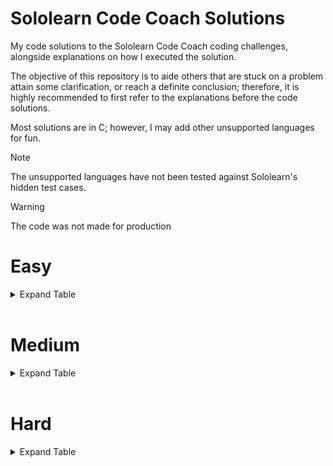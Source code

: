 # Sololearn Code Coach Solutions

My code solutions to the Sololearn Code Coach coding challenges, alongside explanations on how I executed the solution.

The objective of this repository is to aide others that are stuck on a problem attain some clarification, or reach a definite conclusion; therefore, it is highly recommended to first refer to the explanations before the code solutions.

Most solutions are in C; however, I may add other unsupported languages for fun.

> [!NOTE]
> The unsupported languages have not been tested against Sololearn's hidden test cases.

> [!WARNING]
> The code was not made for production

# Easy
<details>
  <summary>Expand Table</summary>

| Problem | C | AArch64 | Kotlin |
| --- | :---: | :---: | :---: |
| [Argentina](../easy/Argentina/explanation.md) | ✓ | ✓ | ✓ |
| [Balconies](../easy/Balconies/explanation.md) | ✓ | ✓ | ✓ |
| [Ballpark Orders](../easy/Ballpark_Orders/explanation.md) | ✓ | x | ✓ |
| [Candles](../easy/Candles/explanation.md) | ✓ | ✓ | ✓ |
| [Cheer Creator](../easy/Cheer_Creator/explanation.md) | ✓ | ✓ | ✓ |
| [Duct Tape](../easy/Duct_Tape/explanation.md) | ✓ | ✓ | ✓ |
| [Easter Eggs](../easy/Easter_Eggs/explanation.md) | ✓ | ✓ | ✓ |
| [Extra-Terrestrials](../easy/Extra-Terrestrials/explanation.md) | ✓ | ✓ | ✓ |
| [Fruit Bowl](../easy/Fruit_Bowl/explanation.md) | ✓ | ✓ | ✓ |
| [Gotham City](../easy/Gotham_City/explanation.md) | ✓ | ✓ | ✓ |
| [Guard Flamingos](../easy/Guard_Flamingos/explanation.md) | ✓ | ✓ | ✓ |
| [Halloween Candy](../easy/Halloween_Candy/explanation.md) | ✓ | ✓ | ✓ |
| [Hovercraft](../easy/Hovercraft/explanation.md) | ✓ | ✓ | ✓ |
| [Isogram Detector](../easy/Isogram_Detector/explanation.md) | ✓ | ✓ | ✓ |
| [Izzy the Iguana](../easy/Izzy_the_Iguana/explanation.md) | ✓ | x | ✓ |
| [Jungle Camping](../easy/Jungle_Camping/explanation.md) | ✓ | x | ✓ |
| [Kaleidoscopes](../easy/Kaleidoscopes/explanation.md) | ✓ | ✓ | ✓ |
| [Land Ho!](../easy/Land_Ho/explanation.md) | ✓ | ✓ | ✓ |
| [Multiples](../easy/Multiples/explanation.md) | ✓ | ✓ | ✓ |
| [Neverland](../easy/Neverland/explanation.md) | ✓ | x | ✓ |
| [Number of Ones](../easy/Number_of_Ones/explanation.md) | ✓ | ✓ | ✓ |
| [Paint Costs](../easy/Paint_Costs/explanation.md) | ✓ | ✓ | ✓ |
| [Popsicles](../easy/Popsicles/explanation.md) | ✓ | ✓ | ✓ |
| [Skee-Ball](../easy/Skee-Ball/explanation.md) | ✓ | ✓ | ✓ |
| [Vowel Counter](../easy/Vowel_Counter/explanation.md) | ✓ | ✓ | ✓ |
| [Zip Code Validator](../easy/Zip_Code_Validator/explanation.md) | ✓ | ✓ | ✓ |

</details>

<br />

# Medium
<details>
  <summary>Expand Table</summary>

| Problem | C | AArch64 |
| --- | --- | --- |
| [Average Word Length](../medium/Average_Word_Length/explanation.md) | ✓ | ✓ |
| [Building Blocks](../medium/Building_Blocks/explanation.md) | ✓ | ✓ |
| [Camel to Snake](../medium/Camel_to_Snake/explanation.md) | ✓ | ✓ |
| [Carrot Cake](../medium/Carrot_Cake/explanation.md) | ✓ | ✓ |
| [CMYK to RGB](../medium/CMYK_to_RGB/explanation.md) | ✓ | ✓ |
| [Credit Card Validator](../medium/Credit_Card_Validator/explanation.md) | ✓ | ✓ |
| [Deja Vu](../medium/Deja_Vu/explanation.md) | ✓ | ✓ |
| [Divisible](../medium/Divisible/explanation.md) | ✓ | x |
| [Duty Free](../medium/Duty_Free/explanation.md) | ✓ | x |
| [Even Numbers](../medium/Even_Numbers/explanation.md) | ✓ | x |
| [Flowing Words](../medium/Flowing_Words/explanation.md) | ✓ | ✓ |
| [Hex Color Code Generator](../medium/Hex_Color_Code_Generator/explanation.md) | ✓ | ✓ |
| [How Far?](../medium/How_Far/explanation.md) | ✓ | ✓ |
| [Initials](../medium/Initials/explanation.md) | ✓ | x |
| [Military Time](../medium/Military_Time/explanation.md) | ✓ | x |
| [Missing Numbers](../medium/Missing_Numbers/explanation.md) | ✓ | x |
| [Name Buddy](../medium/Name_Buddy/explanation.md) | ✓ | ✓ |
| [No Numerals](../medium/No_Numerals/explanation.md) | ✓ | x |
| [Pig Latin](../medium/Pig_Latin/explanation.md) | ✓ | x |
| [Roadrunner](../medium/Roadrunner/explanation.md) | ✓ | ✓ |
| [Safety Deposit Boxes](../medium/Safety_Deposit_Boxes/explanation.md) | ✓ | x |
| [Secret Message](../medium/Secret_Message/explanation.md) | ✓ | ✓ |
| [Snap, Crackle and Pop](../medium/Snap_Crackle_and_Pop/explanation.md) | ✓ | ✓ |
| [Snowballing Numbers](../medium/Snowballing_Numbers/explanation.md) | ✓ | x |
| [Splitting Strings](../medium/Splitting_Strings/explanation.md) | ✓ | x |
| [Super Sale](../medium/Super_Sale/explanation.md) | ✓ | ✓ |
| [Symbols](../medium/Symbols/explanation.md) | ✓ | ✓ |
| [Tax Free](../medium/Tax_Free/explanation.md) | ✓ | ✓ |
| [Text Decompressor](../medium/Text_Decompressor/explanation.md) | ✓ | ✓ |
| [That's Odd...](../medium/Thats_Odd/explanation.md) | ✓ | ✓ |
| [The Spy Life](../medium/The_Spy_Life/explanation.md) | ✓ | ✓ |
| [YouTube Link Finder](../medium/YouTube_Link_Finder/explanation.md) | ✓ | ✓ |

</details>

<br />

# Hard
<details>
  <summary>Expand Table</summary>

| Problem | C | Py | AArch64 |
| --- | --- | --- | --- |
| [2D Map](../hard/2D_Map/explanation.md) | ✓ | x | ✓ |
| [Digits of Pi](../hard/Digits_of_Pi/explanation.md) | ✓ | x | ✓ |
| [Hofstadter's Q-Sequence](../hard/Hofstadters_Q-Sequence/explanation.md) | ✓ | x | ✓ |
| [It's a Sign](../hard/Its_a_Sign/explanation.md) | ✓ | x | ✓ |
| [Mathematics](../hard/Mathematics/explanation.md) | x | ✓ | x |
| [New Driver's License](../hard/New_Drivers_License/explanation.md) | ✓ | x | x |
| [Password Validation](../hard/Password_Validation/explanation.md) | ✓ | x | ✓ |
| [Security](../hard/Security/explanation.md) | ✓ | x | ✓ |
| [Word Rank](../hard/Word_Rank/explanation.md) | x | ✓ | x |

</details>